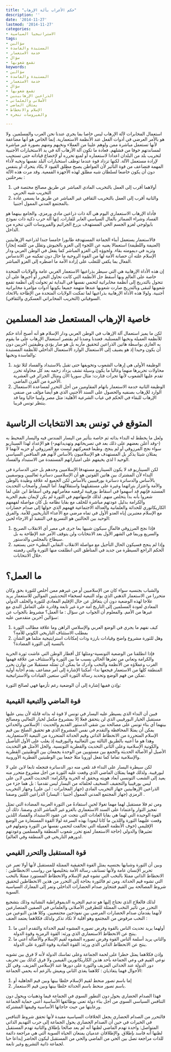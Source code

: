 ```yaml
---
title: "حكم الأعراب بآلة الإرهاب"
description: ''
date: '2014-11-27'
lastmod: '2014-11-27'
categories:
- الاستراتيجيا السياسية
tags:
- سؤالين
- المستبدة والفاسدة
- خدمة الاستعمار
- سؤال
- تقمع شعوبها
keywords:
- سؤالين
- المستبدة والفاسدة
- خدمة الاستعمار
- سؤال
- تقمع شعوبها
- الذراعين الإرهابيتين
- الأصلاني والعلماني
- يمثلان الماضي
- الإسلام والانحطاط
- والفيروسات تنخره

---
```

استعمال المخابرات لآلة الإرهاب ليس خاصا بما يجري عندنا نحن العرب والمسلمين. ولا هو بالأمر العرضي في أدوات الفعل عند الأنظمة الاستعمارية. إنما الخاص هو أنها مضاعفة لأنها تستعمل مباشرة ممن ولوهم علينا من العملاء ونخبهم ومنهم بصورة غير مباشرة لمساندتهم خوفا من فشلهم. فعادة ما تكون آلة الأرهاب آلة في يد الاستخبارات الأجنبية لتخريب بلد من البلدان اعدادا لاستعماره أو لمنع تحرره أو لإخضاع قياداته حتى تستجيب لإرادة مستعمل الآلة. لكنها تزداد قوة عندما توظف استخبارات البلد نفسها ونخبه لأداء المهمة فتضاعف من قوة التأثير لأن المواطن يصبح مطلق القيود لا يكاد يتحرك أو يتنفس دون أن يكون خاضعا لسلطان شبه مطلق لهذه الأجهزة القمعية. وقد مرت هذه الآلة بمرحلتين :

1. أولاهما أقرب إلى العمل بالتخريب المادي المباشر عن طريق مصالح مختصة في التخريب شبه الحربي
2. والثانية أقرب إلى العمل بالتخريب الثقافي غير المباشر عن طريق ما يسمى عادة بالمجتمع المدني الممول أجنبيا.

فأداة الإرهاب الاستعماري اليوم هي آلة ذات ذراعين مادي ورمزي. والجامع بينهما هو الفساد وشراء الضمائر بالمال السياسي العابر للقارات. إنها آلة حرب ذكية ذات نموذج بايولوجي لغزو الجسم الحي المستهدف بزرع الجراثيم والفيروسات التي تنخره من الداخل.

فالاستعمار يستعمل أبناء الجماعة المستهدفة طابورا خامسا جندا لذراعيه الإرهابيتين (العنيفة واللطيفة) استعمالا يغنيه عن اللجوء إلى الغزو بالجيوش وتقلل من كلفته إنجازا وتزيد في ديمومته بقاء. ولجوؤه إلى الغزو المباشر كما يفعل في الوطن العربي ودار الإسلام علته أن حصانة الأمة لها من القوة الروحية ما حال دون تمكينه من الاندساس الفعال بما يكفي للتغلب على إرادة الأمة ما اضطره إلى الغزو المباشر.

إن هذه الأداة الإرهابية هي التي سيطر بذراعيها الاستعمار الغربي عامة والولايات المتحدة خاصة على العالم وبها أسقط جل الأنظمة التي كانت تحاول التحرر أو أجبرها على أن تتحول بالتدريج إلى أنظمة مخابراتية لتحمي نفسها في البداية ثم تحولت إلى أنظمة تقمع شعوبها لتبقى وبالتدريج صارت شعوبها عندها متهمة جميعا بكونها أدوات مؤامرة مخابراتية أجنبية. ولولا هذه الأداة الإرهابية بذراعيها لما تمكنت الولايات المتحدة من الإطاحة بالاتحاد السوفياتي (التخريب المخابراتي العسكري والثقافي).

# خاصية الإرهاب المستعمل ضد المسلمين

لكن ما يميز استعمال آلة الإرهاب في الوطن العربي ودار الإسلام هو أنه أصبح أداة حكم للأنظمة العميلة ونخبها المستلبة. فعندنا وضدنا لم يقتصر استعمال الإرهاب على ما يقوم به الغازي بواسطة هاتين الذراعين لتحقيق مآربه بل هو صار يؤدي وظيفتين أخريين دون أن يكون وحيدا إذ هو يضيف إلى الاستعمال الوارد الاستعمال الداخلي للأنظمة المستبدة والفاسدة ونخبها:

1. الوظيفة الأولى هي إرهاب الشعوب وتخويفها حتى تقبل بالاستبداد والفساد لئلا تؤيد محاولات تحريرها منهما وغالبا ما يكون وسيلة تشف يزداد زخمه بعد كل محاولة تحرر تقدم عليها الشعوب لأنها تجرأت فثارت: مثال سوريا الآن ومثال الجزائر في العشرية الأخيرة من القرن الماضي.
2. الوظيفة الثانية خدمة الاستعمار باتهام المقاومين من أجل التحرر لمساعدة الاستعمال الوارد للإرهاب بصنفيه والحصول على السند الأجنبي الذي هو أيضا مؤلف من صنفي الإرهاب للبقاء في الحكم في غياب الشرعية الأهلية: مثل مصر وليبيا حاليا وما قد ينتظر تونس قريبا.

# المتوقع في تونس بعد الانتخابات الرئاسية

ولعل ما يخطط له النداء بذاته ثم خاصة بتأثير من اليسار المندس فيه واليسار المحيط به (-وقد أعلن بعضهم على ذلك بعد في تصريحاتهم وتهديداتهم-) هو الإعداد لهذا السيناريو سواء نجح المرزوقي أو لم ينجح. وطبعا فمعركتهم ليست مع المرزوقي أو حزبه لأنهما لا يمثلان شيئا يذكر بل المستهدف هو الإسلاميون بالأساس لأنهم هم المنافس السياسي الوحيد ا لذي يخيفهم على امتيازاتهم المستمدة من الاستبداد والفساد.

لكن السيناريو قد لا يكون السيناريو مستهدفا الإسلاميين وحدهم بل حتى الدساترة في النداء لأن المشترك بين هاتين القوتين هو أن الإسلاميين دساترة ثعالبيين ويوسفيين بالأساس والدساترة دساترة بورقيبيين بالأساس لكن الجميع له علاقة وطيدة بالوطن والأمة واعتزاز بتراثهما وغيرة على مستقبلهما واستقلالهما. أما اليسار وأصحاب التحديث المستبد فإنهم قد أسهموا في اسقاط بورقيبة لرفضه مغامراتهم وفي أسقاط ابن علي لما شعروا بأنه بدأ يتخلص منهم. لذلك فإسهامهم في الثورة لم يكن لإيمان بقيم الحرية والكرامة بدليل عودتهم مباشرة للحلف مع بقايا نظامه بل كان مواصلة لفهمهم الكاريكاتوري للحداثة والعلمانية والعدالة الاجتماعية فهمهم الذي حولها إلى صدام حضارات مع الإسلام معتبرين إياه العدو الأول في تماه مرضي مع الأعداء التاريخيين للأمة. والفرق الوحيد بين الحالتين هو التسريع في التنفيذ أو الارجاء لحين:

1. فإذا نجح المرزوقي فالمآل سيكون شبيها بما جرى في مصر أي الانقلاب الصريح والسريع وربما في الشهر الأول بعد الانتخابات ولن يتوقف الأمر عند الإطاحة به بل سيطاح بالمجلس والدستور.
2. وإذا لم ينجح فسيكون الحال التأجيل مع مواصلة الانقلاب النقابي البطيء حتى يستعيد الحكم الراجع السيطرة من جديد في المناطق التي انطلقت منها الثورة والتي رفضته خلال الانتخابات.

# ما العمل؟

والشباب بجنسيه سواء كان من الإسلاميين أو من غيرهم ممن أخلص للثورة بحق وكان متحررا من الاستعمار الذهني الذي يولد التبعية لسخفاء التحديثيين الموالين للاستعمار يريد علاجا لهذه الوضعية دون أن يتغافل عن حال الإقليم المعادي للثورة والحلف الدولي المعادي لعودة المسلمين إلى التاريخ أمة حرة غير تابعة وقادرة على التعامل الندي مع غيرها من الأمم. والمعلوم أن الجواب عن سؤال : ما العمل؟ مشروط بالجواب عن سؤالين آخرين متقدمين عليه:

1. كيف نفهم ما يجري في الوضع العربي والإسلامي الراهن وما علاقة مطالب الثورة بمطلب الاستئناف التاريخي الكوني للأمة؟
2. وهل للثورة مشروع واضح وقيادات بارزة وذات إمكانات استرايتيجية مثلما هو الشأن بالنسبة إلى الثورة المضادة؟

فإذا انطلقنا من الوضعية التونسية-ومثلها كل أقطار الوطن التي عاشت ثورة الحرية والكرامة وتعاني من تعثرها الحالي بسبب ما بين الثورة والاستئناف من علاقة فهمها الغرب وعملاؤه من الأنظمة والنخب وأدرك ما يمكن أن تمثله مستقبلا من توازن يحرر المنطقة كلها من الاستعمار فيجعها ندا- أمكننا الإشارة إلى أمر مضاعف يقدم أجابة أولية تمكن من فهم الوضع وتحديد رسالة الثورة التي ستعين القيادات والاستراتيجية.

وإذن ففيها إشارة إلى أن الوضعية رغم تأزمها فهي لصالح الثورة:

## قوة الماضي والتبعية القيمية

فبين أن النداء الذي يسيطر عليه اليسار في تونس لا قوة له بذاته قابلة لأن يبنى عليها مستقبل الخيار البورقيبي الذي لن يتحقق فعلا إلا بمشروع مكمل لخيار الثعالبي ومصالح بينهما أي بناء تونس على مصالحة بين شقي الدستور القديم والحديث : الإسلامي والحداثي يمكن أن يمثلا المحافظة والتقدم في نفس المشروع الذي هو تحقيق الصلح بين قيم الإسلام المتحررة من الانحطاط الذاتي وقيم الحداثة المتحررة من التبعية الاستعمارية. وهذا هو ما أعنيه بالطريق الثالثة بين الثعالبية والبورقيبة إذ يغلب على الأول التأصيل والكونية الإسلامية وعلى الثاني التحديث والقطرية التونسية. والحل الأمثل هو التحديث الأصيل أو الأصالة الحديثة والجمع بين مستويين من الوحدة يجمعان بين الوطنيتين القطرية والإسلامية تماما كما تفعل أوروبا مثلا جمعا بين الوطنيتين القطرية الأوروبية.

لكن سيطرة اليسار على النداء قد تلغي منه دور الدساترة فتجعله تابعا لابن علي لا لبورقيبة. ولذلك فهما يمثلان الماضي الذي وقعت عليه الثورة من اجل مشروع متحرر منه يعيد إلى الشعب التونسي أبعاد هويته ويحقق له الحرية والكرامة: التحديث الغبي لابن علي ليس بورقيبيا والتجفيف السخيف لحلفائه من اليسار ليس تقدميا : بل هما جزء من الذراعين الإرهابيتين جهاز التخريب المادي (جهاز المخابرات : ابن علي) وجهاز التخريب الرمزي (جهاز المجتمع المدني الممول أجنبيا : اليسار) الذراعين اللتين وصفنا .

ومن ثم فلا مستقبل لهما مهما تغولا لحينٍ استفادةً من الثورة العربية المضادة التي تمثل تعجيز الثوار واعتمادا على السند الاستعماري بالغزو غير المباشر الذي وصفنا. ذلك أن القوة الوحيدة التي لهما هي بقايا العادات التي نتجت عن عقود الاستبداد والفساد اللذين وقعت عليهما الثورة واللذين ما كانا ليعودا بهذه السرعة لولا القوة المستعارة من الوضع الإقليمي (خوف الأنظمة العميلة التي تحالفت لتحمي نفسها من الثورة وتمولهم في تعثيرها) والدولي (حاجة الاستعمار لمنع تحرر شعوب المنطقة والمسلمين وعودتهم لدورهم التاريخي في المنطقة وفي العالم).

## قوة المستقبل والتحرر القيمي

وبين أن الثورة وشبابها بجنسيه يمثل القوة الحقيقية الممثلة للمستقبل لأنها أولا تعبر عن تحرير الإنسان عامة ولأنها تستأنف رسالة الأمة بتخليصها من رواسب الانحطاطين : الانحطاط الذاتي ممثلا بالنخب التي تشوه قيم الإسلام والانحطاط المستورد ممثلا بالنخب التي تشوه قيم الحداثة. ومن ثم فالثورة بحاجة إلى التحرر من هذين الانحطاطين لتحقيق شروط المصالحة بين القيم فتتجاوز صدام الحضارات الداخلي وتمر إلى المعارك السياسية السوية.

لذلك فالعلاج الذي نحتاج إليها هو تدعيم التجربة الديموقراطية النشائية وذلك بتشجيع التحرر من تأثير النخب الممثلة للتطرفين الأصلاني والعلماني في الصفين المتصارعين لأنهما يقدمان صدام الحضارات المرضي بين نموذجين مجتمعيين. وكلا هذين النوعين من النخب مرفوض من المجتمع وهو أقلية لا تكاد تذكر ولذلك فكلاهما يعتمد العنف :

1. أولهما يريد تحديث الناس بالقوة وفرض تصوره المشوه لقيم الحداثة والتقدم أعني ما ينتج عن الانحطاط الاستعماري الذي ورثه: القوة الرمزية وقوة الدولة.
2. والثاني يريد أسلمة الناس القوة وفرض تصوره المشوه لقيم الإسلام والأصالة أعني ما ينتج عن الانحطاط الذاتي الذي ورثه: القوة المادية وقوة الثورة على الدولة.

وإذن فكلاهما يمثل خطرا على لحمة الجماعة وعلى تماسك الدولة لأنه لا فرق بين تشويه نوعي القيم في وعي الجماعة بأحد هذين الكاريكاتورين القيمين ولا فرق كذلك بين تحريف دور الدولة عند الحداثي المزيف والثورة على دورها عند الإسلامي المزيف. وفي كل الأحوال فهما يتغاذيان : كلاهما يغذي الثاني ويعيش بالزعم أنه يحمي الجماعة:

1. إما باسم تصور منحط لقيم الإسلام خلطا بينها وبين قيم الجاهلية أو
2. باسم تصور منحط باسم الحداثة خلطا بينها وبين قيم الاستعمار.

فهذا الصدام الحضاري يحول دون التطور السوي في الجماعة قيما وذهنيات ويحول دون التنافس السياسي السوي من أجل بناء دولة تعنى بوظائفها الأساسية أعني حماية الجماعة ورعايتها من حيث حاجاتها الأساسية وقيمها المشتركة.

فالتحرر من الصدام الحضاري يجعل الخلافات السياسية مفيدة لأنها تحقق شروط التنافس في الخيرات في حين أن الصدام الحضاري يحول الجماعة إلى حرب التهديم الذاتي المتواصل: واحدة تهدم الماضي لظنها أنه لم يعد صالحا بإطلاق والثانية تهدم المستقبل لظنها أنه فاسد بإطلاق. والإطلاقان عدميان يمنعان الحياة السوية التي هي مراجعة دائمة للذات مراجعة تصل بين الحي من الماضي والحي من المستقبل ليكون الحاضر إبداعا حيا لجماعة ذاتية التشريع وغير تابعة.

###